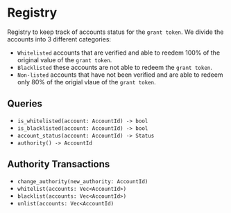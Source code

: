# Registry

Registry to keep track of accounts status for the `grant token`. We divide the accounts into 3 different categories:

- `Whitelisted` accounts that are verified and able to reedem 100% of the original value of the `grant token`.
- `Blacklisted` these accounts are not able to redeem the `grant token`.
- `Non-listed` accounts that have not been verified and are able to redeem only 80% of the origial vlaue of the `grant token`.

## Queries

- `is_whitelisted(account: AccountId) -> bool`
- `is_blacklisted(account: AccountId) -> bool`
- `account_status(account: AccountId) -> Status`
- `authority() -> AccountId`

## Authority Transactions

- `change_authority(new_authority: AccountId)`
- `whitelist(accounts: Vec<AccountId>)`
- `blacklist(accounts: Vec<AccountId>)`
- `unlist(accounts: Vec<AccountId)`
